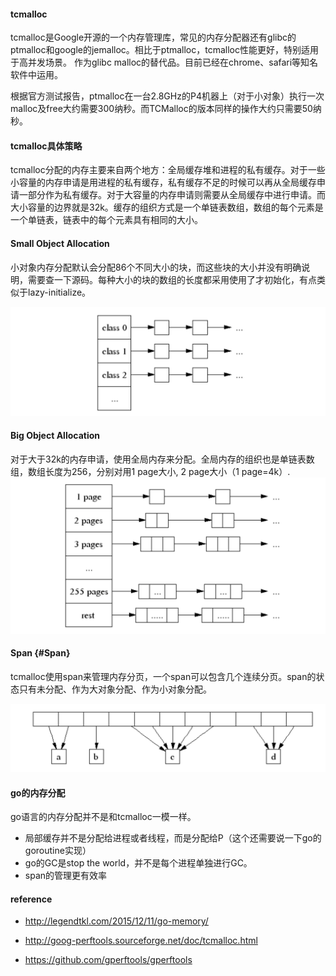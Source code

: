 #### tcmalloc

tcmalloc是Google开源的一个内存管理库，常见的内存分配器还有glibc的ptmalloc和google的jemalloc。相比于ptmalloc，tcmalloc性能更好，特别适用于高并发场景。 作为glibc malloc的替代品。目前已经在chrome、safari等知名软件中运用。

根据官方测试报告，ptmalloc在一台2.8GHz的P4机器上（对于小对象）执行一次malloc及free大约需要300纳秒。而TCMalloc的版本同样的操作大约只需要50纳秒。

#### tcmalloc具体策略

tcmalloc分配的内存主要来自两个地方：全局缓存堆和进程的私有缓存。对于一些小容量的内存申请是用进程的私有缓存，私有缓存不足的时候可以再从全局缓存申请一部分作为私有缓存。对于大容量的内存申请则需要从全局缓存中进行申请。而大小容量的边界就是32k。缓存的组织方式是一个单链表数组，数组的每个元素是一个单链表，链表中的每个元素具有相同的大小。

#### Small Object Allocation

小对象内存分配默认会分配86个不同大小的块，而这些块的大小并没有明确说明，需要查一下源码。每种大小的块的数组的长度都采用使用了才初始化，有点类似于lazy-initialize。

![](/assets/tcmalloc小对象.png)  


#### Big Object Allocation

对于大于32k的内存申请，使用全局内存来分配。全局内存的组织也是单链表数组，数组长度为256，分别对用1 page大小, 2 page大小（1 page=4k）.  
![](/assets/tcmalloc大对象分配.png)

#### Span {#Span}

tcmalloc使用span来管理内存分页，一个span可以包含几个连续分页。span的状态只有未分配、作为大对象分配、作为小对象分配。

![](/assets/tcmalloc_span.png)  


#### go的内存分配

go语言的内存分配并不是和tcmalloc一模一样。

* 局部缓存并不是分配给进程或者线程，而是分配给P（这个还需要说一下go的goroutine实现）
* go的GC是stop the world，并不是每个进程单独进行GC。
* span的管理更有效率

#### reference

* http://legendtkl.com/2015/12/11/go-memory/

* http://goog-perftools.sourceforge.net/doc/tcmalloc.html

* https://github.com/gperftools/gperftools



